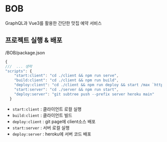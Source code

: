 # BOB

GraphQL과 Vue3를 활용한 간단한 맛집 예약 서비스

## 프로젝트 실행 & 배포

/BOB/package.json

```jsx
{
///  ... 생략
"scripts": {
    "start:client": "cd ./client && npm run serve",
    "build:client": "cd ./client && npm run build",
    "deploy:client": "cd ./client && npm run deploy && start /max `https://taeminchoe.github.io/BOB/`",
    "start:server": "cd ./server && npm run start",
    "deploy:server": "git subtree push --prefix server heroku main"
  }
```

- `start:client` : 클라이언트 로컬 실행
- `build:client` : 클라이언트 빌드
- `deploy:client` : git page에 client소스 배포
- `start:server` : 서버 로컬 실행
- `deploy:server` : heroku에 서버 코드 배포
